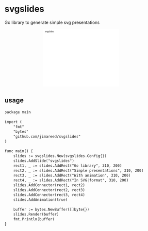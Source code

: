 # svgslides

Go library to generate simple svg presentations

<p  align="center">
    <img src="./examples/example1/output.svg" width="50%" height="50%" alt="svgslides output"/>
</p>

## usage

```golang
package main

import (
    "fmt"
    "bytes"
    "github.com/jimareed/svgslides"
)

func main() {
    slides := svgslides.New(svgslides.Config{})
    slides.AddSlide("svgslides")
    rect1, _ := slides.AddRect("Go library", 310, 200)
    rect2, _ := slides.AddRect("Simple presentations", 310, 200)
    rect3, _ := slides.AddRect("With animation", 310, 200)
    rect4, _ := slides.AddRect("In SVG|format", 310, 200)
    slides.AddConnector(rect1, rect2)
    slides.AddConnector(rect2, rect3)
    slides.AddConnector(rect3, rect4)
    slides.AddAnimation(true)

    buffer := bytes.NewBuffer([]byte{})
    slides.Render(buffer)
    fmt.Println(buffer)
}
```
